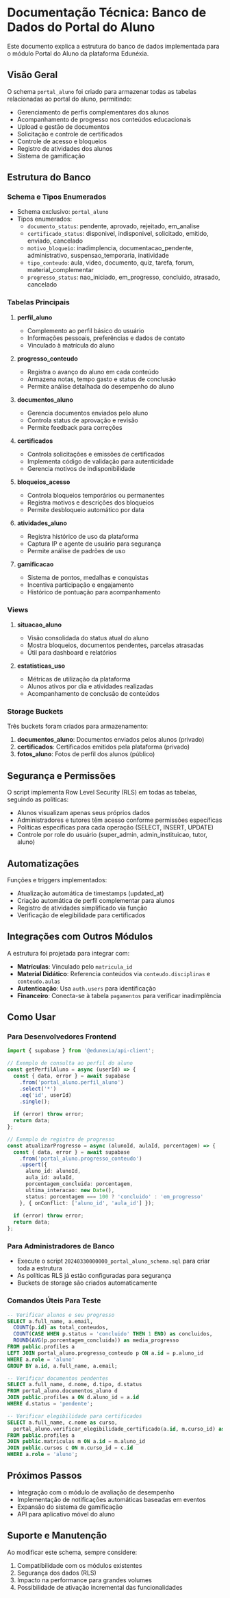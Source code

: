 # Documentação Técnica: Banco de Dados do Portal do Aluno

Este documento explica a estrutura do banco de dados implementada para o módulo Portal do Aluno da plataforma Edunéxia.

## Visão Geral

O schema `portal_aluno` foi criado para armazenar todas as tabelas relacionadas ao portal do aluno, permitindo:

- Gerenciamento de perfis complementares dos alunos
- Acompanhamento de progresso nos conteúdos educacionais
- Upload e gestão de documentos
- Solicitação e controle de certificados
- Controle de acesso e bloqueios
- Registro de atividades dos alunos
- Sistema de gamificação

## Estrutura do Banco

### Schema e Tipos Enumerados

- Schema exclusivo: `portal_aluno`
- Tipos enumerados:
  - `documento_status`: pendente, aprovado, rejeitado, em_analise
  - `certificado_status`: disponivel, indisponivel, solicitado, emitido, enviado, cancelado
  - `motivo_bloqueio`: inadimplencia, documentacao_pendente, administrativo, suspensao_temporaria, inatividade
  - `tipo_conteudo`: aula, video, documento, quiz, tarefa, forum, material_complementar
  - `progresso_status`: nao_iniciado, em_progresso, concluido, atrasado, cancelado

### Tabelas Principais

1. **perfil_aluno**
   - Complemento ao perfil básico do usuário
   - Informações pessoais, preferências e dados de contato
   - Vinculado à matrícula do aluno

2. **progresso_conteudo**
   - Registra o avanço do aluno em cada conteúdo
   - Armazena notas, tempo gasto e status de conclusão
   - Permite análise detalhada do desempenho do aluno

3. **documentos_aluno**
   - Gerencia documentos enviados pelo aluno
   - Controla status de aprovação e revisão
   - Permite feedback para correções

4. **certificados**
   - Controla solicitações e emissões de certificados
   - Implementa código de validação para autenticidade
   - Gerencia motivos de indisponibilidade

5. **bloqueios_acesso**
   - Controla bloqueios temporários ou permanentes
   - Registra motivos e descrições dos bloqueios
   - Permite desbloqueio automático por data

6. **atividades_aluno**
   - Registra histórico de uso da plataforma
   - Captura IP e agente de usuário para segurança
   - Permite análise de padrões de uso

7. **gamificacao**
   - Sistema de pontos, medalhas e conquistas
   - Incentiva participação e engajamento
   - Histórico de pontuação para acompanhamento

### Views

1. **situacao_aluno**
   - Visão consolidada do status atual do aluno
   - Mostra bloqueios, documentos pendentes, parcelas atrasadas
   - Útil para dashboard e relatórios

2. **estatisticas_uso**
   - Métricas de utilização da plataforma
   - Alunos ativos por dia e atividades realizadas
   - Acompanhamento de conclusão de conteúdos

### Storage Buckets

Três buckets foram criados para armazenamento:

1. **documentos_aluno**: Documentos enviados pelos alunos (privado)
2. **certificados**: Certificados emitidos pela plataforma (privado)
3. **fotos_aluno**: Fotos de perfil dos alunos (público)

## Segurança e Permissões

O script implementa Row Level Security (RLS) em todas as tabelas, seguindo as políticas:

- Alunos visualizam apenas seus próprios dados
- Administradores e tutores têm acesso conforme permissões específicas
- Políticas específicas para cada operação (SELECT, INSERT, UPDATE)
- Controle por role do usuário (super_admin, admin_instituicao, tutor, aluno)

## Automatizações

Funções e triggers implementados:

- Atualização automática de timestamps (updated_at)
- Criação automática de perfil complementar para alunos
- Registro de atividades simplificado via função
- Verificação de elegibilidade para certificados

## Integrações com Outros Módulos

A estrutura foi projetada para integrar com:

- **Matrículas**: Vinculado pelo `matricula_id`
- **Material Didático**: Referencia conteúdos via `conteudo.disciplinas` e `conteudo.aulas`
- **Autenticação**: Usa `auth.users` para identificação
- **Financeiro**: Conecta-se à tabela `pagamentos` para verificar inadimplência

## Como Usar

### Para Desenvolvedores Frontend

```typescript
import { supabase } from '@edunexia/api-client';

// Exemplo de consulta ao perfil do aluno
const getPerfilAluno = async (userId) => {
  const { data, error } = await supabase
    .from('portal_aluno.perfil_aluno')
    .select('*')
    .eq('id', userId)
    .single();
    
  if (error) throw error;
  return data;
};

// Exemplo de registro de progresso
const atualizarProgresso = async (alunoId, aulaId, porcentagem) => {
  const { data, error } = await supabase
    .from('portal_aluno.progresso_conteudo')
    .upsert({
      aluno_id: alunoId,
      aula_id: aulaId,
      porcentagem_concluida: porcentagem,
      ultima_interacao: new Date(),
      status: porcentagem === 100 ? 'concluido' : 'em_progresso'
    }, { onConflict: ['aluno_id', 'aula_id'] });
    
  if (error) throw error;
  return data;
};
```

### Para Administradores de Banco

- Execute o script `20240330000000_portal_aluno_schema.sql` para criar toda a estrutura
- As políticas RLS já estão configuradas para segurança
- Buckets de storage são criados automaticamente

### Comandos Úteis Para Teste

```sql
-- Verificar alunos e seu progresso
SELECT a.full_name, a.email, 
  COUNT(p.id) as total_conteudos,
  COUNT(CASE WHEN p.status = 'concluido' THEN 1 END) as concluidos,
  ROUND(AVG(p.porcentagem_concluida)) as media_progresso
FROM public.profiles a
LEFT JOIN portal_aluno.progresso_conteudo p ON a.id = p.aluno_id
WHERE a.role = 'aluno'
GROUP BY a.id, a.full_name, a.email;

-- Verificar documentos pendentes
SELECT a.full_name, d.nome, d.tipo, d.status
FROM portal_aluno.documentos_aluno d
JOIN public.profiles a ON d.aluno_id = a.id
WHERE d.status = 'pendente';

-- Verificar elegibilidade para certificados
SELECT a.full_name, c.nome as curso,
  portal_aluno.verificar_elegibilidade_certificado(a.id, m.curso_id) as elegivel
FROM public.profiles a
JOIN public.matriculas m ON a.id = m.aluno_id
JOIN public.cursos c ON m.curso_id = c.id
WHERE a.role = 'aluno';
```

## Próximos Passos

- Integração com o módulo de avaliação de desempenho
- Implementação de notificações automáticas baseadas em eventos
- Expansão do sistema de gamificação
- API para aplicativo móvel do aluno

## Suporte e Manutenção

Ao modificar este schema, sempre considere:

1. Compatibilidade com os módulos existentes
2. Segurança dos dados (RLS)
3. Impacto na performance para grandes volumes
4. Possibilidade de ativação incremental das funcionalidades 